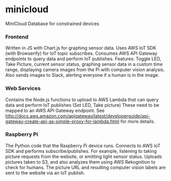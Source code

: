 # minicloud
MiniCloud Database for constrained devices


### Frontend
Written in JS with Chart.js for graphing sensor data. Uses AWS IoT SDK (with Browserify) for IoT topic subscribes.
Consumes AWS API Gateway endpoints to query data and perform IoT publishes. 
Features: Toggle LED, Take Picture, current sensor status, graphing sensor data in a custom time range, displaying camera images from the Pi with computer vision analysis.
Also sends images to Slack, alerting everyone if a human is in the image. 

### Web Services
Contains the Node.js functions to upload to AWS Lambda that can query data and perform IoT publishes (Set LED, Take picture)
These need to be mapped to an AWS API Gateway endpoint.
See http://docs.aws.amazon.com/apigateway/latest/developerguide/api-gateway-create-api-as-simple-proxy-for-lambda.html for more details.

### Raspberry Pi
The Python code that the Raspberry Pi device runs. Connects to AWS IoT SDK and performs subscribe/publishes. For example, listening 
to taking picture requests from the website, or emitting light sensor status. Uploads pictures taken to S3, and also analyzes them
using AWS Rekognition to check for humans. The picture URL and resulting computer vision labels are sent to the website via an IoT publish. 
